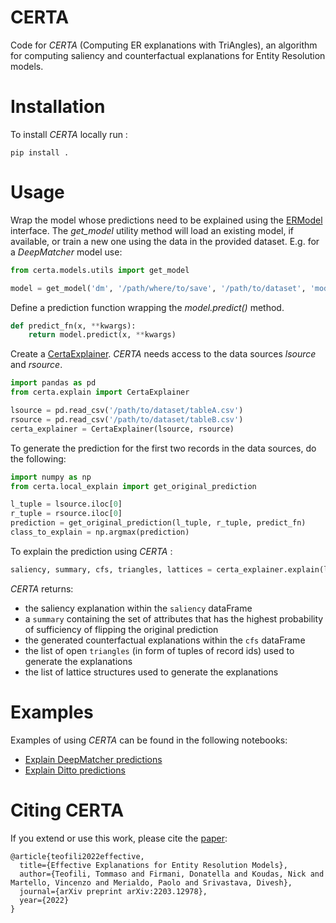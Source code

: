 CERTA
=======

Code for _CERTA_ (Computing ER explanations with TriAngles), an algorithm for computing saliency and counterfactual explanations for Entity Resolution models.

# Installation

To install _CERTA_ locally run :
```shell
pip install .
```

# Usage

Wrap the model whose predictions need to be explained using the [ERModel](models/ermodel.py) interface.
The _get_model_ utility method will load an existing model, if available, or train a new one using the data in the provided dataset.
E.g. for a _DeepMatcher_ model use:

```python
from certa.models.utils import get_model

model = get_model('dm', '/path/where/to/save', '/path/to/dataset', 'modelname')
```

Define a prediction function wrapping the _model.predict()_ method.

```python
def predict_fn(x, **kwargs):
    return model.predict(x, **kwargs)
```

Create a [CertaExplainer](certa/explain.py). 
_CERTA_ needs access to the data sources _lsource_ and _rsource_. 

```python
import pandas as pd
from certa.explain import CertaExplainer

lsource = pd.read_csv('/path/to/dataset/tableA.csv')
rsource = pd.read_csv('/path/to/dataset/tableB.csv')
certa_explainer = CertaExplainer(lsource, rsource)
```

To generate the prediction for the first two records in the data sources, do the following:

```python
import numpy as np
from certa.local_explain import get_original_prediction

l_tuple = lsource.iloc[0]
r_tuple = rsource.iloc[0]
prediction = get_original_prediction(l_tuple, r_tuple, predict_fn)
class_to_explain = np.argmax(prediction)
```

To explain the prediction using _CERTA_ :

```python
saliency, summary, cfs, triangles, lattices = certa_explainer.explain(l_tuple, r_tuple, predict_fn)
```
_CERTA_ returns:
* the saliency explanation within the `saliency` dataFrame 
* a `summary` containing the set of attributes that has the highest probability of sufficiency of flipping the original prediction
* the generated counterfactual explanations within the `cfs` dataFrame 
* the list of open `triangles` (in form of tuples of record ids) used to generate the explanations
* the list of lattice structures used to generate the explanations

# Examples

Examples of using _CERTA_ can be found in the following notebooks:
* [Explain DeepMatcher predictions](notebooks/sample.ipynb)
* [Explain Ditto predictions](https://gist.github.com/tteofili/b4c81a3de6aef40e8dfa27eaf22f116d)

# Citing CERTA

If you extend or use this work, please cite the [paper](https://arxiv.org/abs/2203.12978):

```
@article{teofili2022effective,
  title={Effective Explanations for Entity Resolution Models},
  author={Teofili, Tommaso and Firmani, Donatella and Koudas, Nick and Martello, Vincenzo and Merialdo, Paolo and Srivastava, Divesh},
  journal={arXiv preprint arXiv:2203.12978},
  year={2022}
}
```
